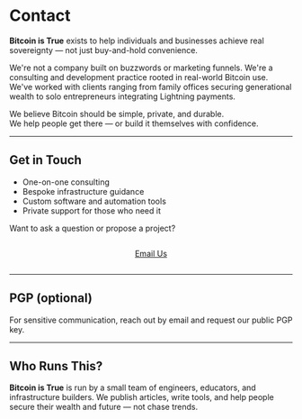 # Contact

<!--
Lord Jesus Christ, Son of the Living God
Have mercy on me
a sinner
-->


**Bitcoin is True** exists to help individuals and businesses achieve real sovereignty — not just buy-and-hold convenience.

We're not a company built on buzzwords or marketing funnels. We're a consulting and development practice rooted in real-world Bitcoin use. We've worked with clients ranging from family offices securing generational wealth to solo entrepreneurs integrating Lightning payments.

We believe Bitcoin should be simple, private, and durable.  
We help people get there — or build it themselves with confidence.




---

## Get in Touch

- One-on-one consulting
- Bespoke infrastructure guidance
- Custom software and automation tools
- Private support for those who need it

Want to ask a question or propose a project?

<div style="text-align: center; margin: 2em 0;">
  <a href="#" id="email-link" class="md-button md-button--primary">Email Us</a>
  <script>
    const user = "hello";
    const domain = "bitcoinistrue.com";
    const link = document.getElementById("email-link");
    link.setAttribute("href", "mailto:" + user + "@" + domain);
  </script>
</div>






---

## PGP (optional)

For sensitive communication, reach out by email and request our public PGP key.




---

## Who Runs This?

**Bitcoin is True** is run by a small team of engineers, educators, and infrastructure builders. We publish articles, write tools, and help people secure their wealth and future — not chase trends.

